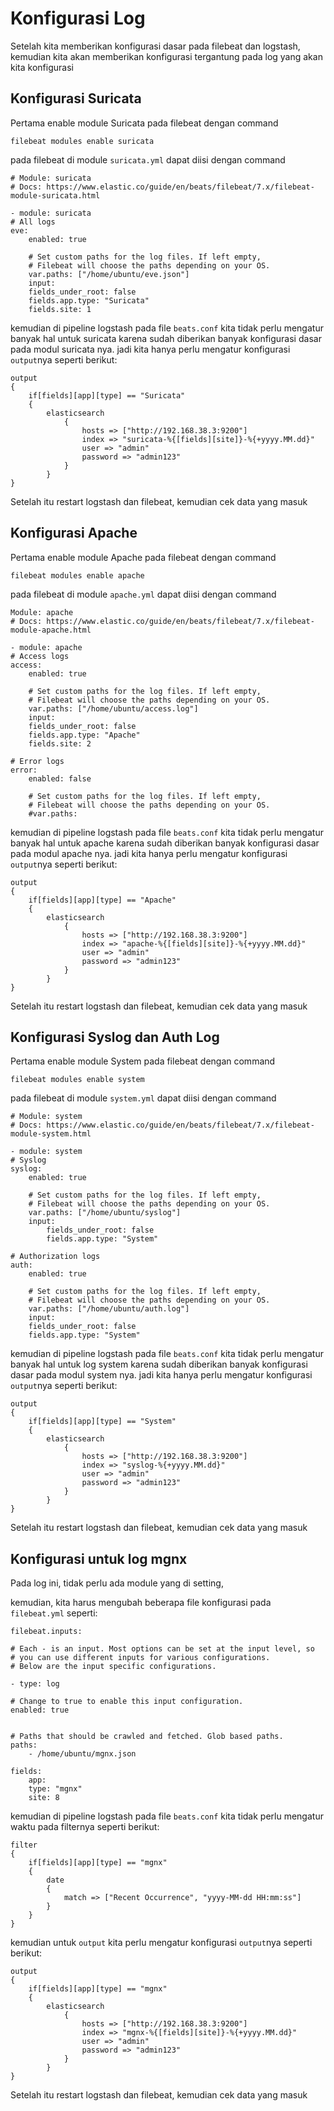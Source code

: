 # Konfigurasi Log 
Setelah kita memberikan konfigurasi dasar pada filebeat dan logstash, kemudian kita akan memberikan konfigurasi tergantung pada log yang akan kita konfigurasi


## Konfigurasi Suricata
Pertama enable module Suricata pada filebeat dengan command

    filebeat modules enable suricata

pada filebeat di module `suricata.yml` dapat diisi dengan command

    # Module: suricata
    # Docs: https://www.elastic.co/guide/en/beats/filebeat/7.x/filebeat-module-suricata.html

    - module: suricata
    # All logs
    eve:
        enabled: true

        # Set custom paths for the log files. If left empty,
        # Filebeat will choose the paths depending on your OS.
        var.paths: ["/home/ubuntu/eve.json"]
        input:
        fields_under_root: false
        fields.app.type: "Suricata"
        fields.site: 1

kemudian di pipeline logstash pada file `beats.conf` kita tidak perlu mengatur banyak hal untuk suricata karena sudah diberikan banyak konfigurasi dasar pada modul suricata nya. jadi kita hanya perlu mengatur konfigurasi `output`nya seperti berikut:

    output
    {
        if[fields][app][type] == "Suricata"
        {
            elasticsearch
                {
                    hosts => ["http://192.168.38.3:9200"]
                    index => "suricata-%{[fields][site]}-%{+yyyy.MM.dd}"
                    user => "admin"
                    password => "admin123"
                }
            }
    }

Setelah itu restart logstash dan filebeat, kemudian cek data yang masuk



## Konfigurasi Apache
Pertama enable module Apache pada filebeat dengan command

    filebeat modules enable apache

pada filebeat di module `apache.yml` dapat diisi dengan command

    Module: apache
    # Docs: https://www.elastic.co/guide/en/beats/filebeat/7.x/filebeat-module-apache.html

    - module: apache
    # Access logs
    access:
        enabled: true

        # Set custom paths for the log files. If left empty,
        # Filebeat will choose the paths depending on your OS.
        var.paths: ["/home/ubuntu/access.log"]
        input:
        fields_under_root: false
        fields.app.type: "Apache"
        fields.site: 2

    # Error logs
    error:
        enabled: false

        # Set custom paths for the log files. If left empty,
        # Filebeat will choose the paths depending on your OS.
        #var.paths:


kemudian di pipeline logstash pada file `beats.conf` kita tidak perlu mengatur banyak hal untuk apache karena sudah diberikan banyak konfigurasi dasar pada modul apache nya. jadi kita hanya perlu mengatur konfigurasi `output`nya seperti berikut:

    output
    {
        if[fields][app][type] == "Apache"
        {
            elasticsearch
                {
                    hosts => ["http://192.168.38.3:9200"]
                    index => "apache-%{[fields][site]}-%{+yyyy.MM.dd}"
                    user => "admin"
                    password => "admin123"
                }
            }
    }

Setelah itu restart logstash dan filebeat, kemudian cek data yang masuk


## Konfigurasi Syslog dan Auth Log
Pertama enable module System pada filebeat dengan command

    filebeat modules enable system

pada filebeat di module `system.yml` dapat diisi dengan command

    # Module: system
    # Docs: https://www.elastic.co/guide/en/beats/filebeat/7.x/filebeat-module-system.html

    - module: system
    # Syslog
    syslog:
        enabled: true

        # Set custom paths for the log files. If left empty,
        # Filebeat will choose the paths depending on your OS.
        var.paths: ["/home/ubuntu/syslog"]
        input:
            fields_under_root: false
            fields.app.type: "System"

    # Authorization logs
    auth:
        enabled: true

        # Set custom paths for the log files. If left empty,
        # Filebeat will choose the paths depending on your OS.
        var.paths: ["/home/ubuntu/auth.log"]
        input:
        fields_under_root: false
        fields.app.type: "System"



kemudian di pipeline logstash pada file `beats.conf` kita tidak perlu mengatur banyak hal untuk log system karena sudah diberikan banyak konfigurasi dasar pada modul system nya. jadi kita hanya perlu mengatur konfigurasi `output`nya seperti berikut:

    output
    {
        if[fields][app][type] == "System"
        {
            elasticsearch
                {
                    hosts => ["http://192.168.38.3:9200"]
                    index => "syslog-%{+yyyy.MM.dd}"
                    user => "admin"
                    password => "admin123"
                }
            }
    }

Setelah itu restart logstash dan filebeat, kemudian cek data yang masuk




## Konfigurasi untuk log mgnx
Pada log ini, tidak perlu ada module yang di setting,

kemudian, kita harus mengubah beberapa file konfigurasi pada `filebeat.yml` seperti:

    filebeat.inputs:

    # Each - is an input. Most options can be set at the input level, so
    # you can use different inputs for various configurations.
    # Below are the input specific configurations.

    - type: log

    # Change to true to enable this input configuration.
    enabled: true
    

    # Paths that should be crawled and fetched. Glob based paths.
    paths:
        - /home/ubuntu/mgnx.json

    fields:
        app:
        type: "mgnx"
        site: 8




kemudian di pipeline logstash pada file `beats.conf` kita tidak perlu mengatur waktu pada filternya seperti berikut:

    filter
    {
        if[fields][app][type] == "mgnx"
        {
            date
            {
                match => ["Recent Occurrence", "yyyy-MM-dd HH:mm:ss"]
            }
        }
    }




kemudian untuk `output` kita perlu mengatur konfigurasi `output`nya seperti berikut:

    output
    {
        if[fields][app][type] == "mgnx"
        {
            elasticsearch
                {
                    hosts => ["http://192.168.38.3:9200"]
                    index => "mgnx-%{[fields][site]}-%{+yyyy.MM.dd}"
                    user => "admin"
                    password => "admin123"
                }
            }
    }

Setelah itu restart logstash dan filebeat, kemudian cek data yang masuk